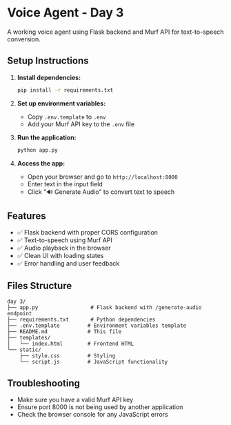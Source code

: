# Voice Agent - Day 3

A working voice agent using Flask backend and Murf API for text-to-speech conversion.

## Setup Instructions

1. **Install dependencies:**

   ```bash
   pip install -r requirements.txt
   ```

2. **Set up environment variables:**

   - Copy `.env.template` to `.env`
   - Add your Murf API key to the `.env` file

3. **Run the application:**

   ```bash
   python app.py
   ```

4. **Access the app:**
   - Open your browser and go to `http://localhost:8000`
   - Enter text in the input field
   - Click "🔊 Generate Audio" to convert text to speech

## Features

- ✅ Flask backend with proper CORS configuration
- ✅ Text-to-speech using Murf API
- ✅ Audio playback in the browser
- ✅ Clean UI with loading states
- ✅ Error handling and user feedback

## Files Structure

```
day 3/
├── app.py                 # Flask backend with /generate-audio endpoint
├── requirements.txt       # Python dependencies
├── .env.template         # Environment variables template
├── README.md             # This file
├── templates/
│   └── index.html        # Frontend HTML
└── static/
    ├── style.css         # Styling
    └── script.js         # JavaScript functionality
```

## Troubleshooting

- Make sure you have a valid Murf API key
- Ensure port 8000 is not being used by another application
- Check the browser console for any JavaScript errors
